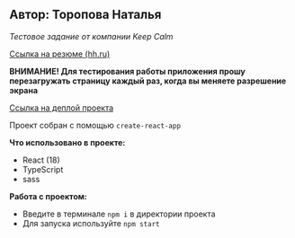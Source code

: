 ## Автор: Торопова Наталья

_Тестовое задание от компании Keep Calm_

[Ссылка на резюме (hh.ru)](https://hh.ru/resume/a0a99a32ff0b89ab050039ed1f506663414246)

**ВНИМАНИЕ! Для тестирования работы приложения прошу перезагружать страницу каждый раз, когда вы меняете разрешение экрана**

[Ссылка на деплой проекта](https://test-assignment-keep-calm.vercel.app/)

Проект собран с помощью `create-react-app`

**Что использовано в проекте:**

- React (18)
- TypeScript
- sass

**Работа с проектом:**

- Введите в терминале `npm i` в директории проекта
- Для запуска используйте `npm start`
